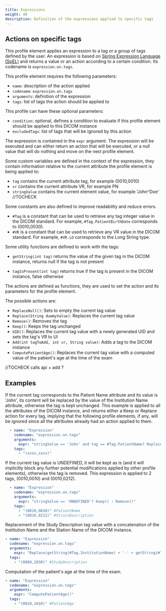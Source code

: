 ```yaml
---
title: Expressions
weight: 40
description: Definition of the expressions applied to specific tags
---
```



## Actions on specific tags

This profile element applies an expression to a tag or a group of tags defined by the user. An expression is based on [Spring Expression Language (SpEL)](https://docs.spring.io/spring-framework/reference/core/expressions.html) and returns a value or an action according to a certain condition.
Its codename is `expression.on.tags`.

This profile element requires the following parameters:

* `name`: description of the action applied
* `codename`: `expression.on.tags`
* `arguments`: definition of the expression
* `tags`: list of tags the action should be applied to

This profile can have these optional parameters:

* `condition`: optional, defines a condition to evaluate if this profile element should be applied to this DICOM instance
* `excludedTags`: list of tags that will be ignored by this action

The expression is contained in the `expr` argument. The expression will be executed and can either return an action that will be executed, or a null value that will do nothing and move on the next profile element.

Some custom variables are defined in the context of the expression, they contain information relative to the current attribute the profile element is being applied to:

- `tag` contains the current attribute tag, for example (0010,0010)
- `vr` contains the current attribute VR, for example PN
- `stringValue` contains the current element value, for example 'John^Doe' //TOCHECK

Some constants are also defined to improve readability and reduce errors. 

- `#Tag` is a constant that can be used to retrieve any tag integer value in the DICOM standard. For example, `#Tag.PatientBirthDate` corresponds to (0010,0030).
- `#VR` is a constant that can be used to retrieve any VR value in the DICOM standard. For example, `#VR.LO` corresponds to the Long String type.

Some utility functions are defined to work with the tags:

- `getString(int tag)` returns the value of the given tag in the DICOM instance, returns null if the tag is not present

- `tagIsPresent(int tag)` returns true if the tag is present in the DICOM instance, false otherwise

The actions are defined as functions, they are used to set the action and its parameters for the profile element.

The possible actions are:

- `ReplaceNull()`: Sets to empty the current tag value
- `Replace(String dummyValue)`: Replaces the current tag value
- `Remove()`: Removes the tag
- `Keep()`: Keeps the tag unchanged
- `UID()`: Replaces the current tag value with a newly generated UID and sets the tag's VR to UI
- `Add(int tagToAdd, int vr, String value)`: Adds a tag to the DICOM instance
- `ComputePatientAge()`: Replaces the current tag value with a computed value of the patient's age at the time of the exam

//TOCHECK calls api + add ?

## Examples

If the current tag corresponds to the Patient Name attribute and its value is 'John', its content will be replaced by the value of the Institution Name attribute, otherwise the tag is kept unchanged. This example is applied to all the attributes of the DICOM instance, and returns either a Keep or Replace action for every tag, implying that the following profile elements, if any, will be ignored since all the attributes already had an action applied to them. 

```yaml
  - name: "Expression"
    codename: "expression.on.tags"
    arguments:
      expr: "stringValue == 'John' and tag == #Tag.PatientName? Replace(getString(#Tag.InstitutionName)) : Keep()"
    tags: 
      - "(xxxx,xxxx)"
```

If the current tag value is UNDEFINED, it will be kept as is (and it will implicitly block any further potential modifications applied by other profile elements), otherwise the tag is removed. This expression is applied to 2 tags, (0010,0010) and (0010,0212).

```yaml
  - name: "Expression"
    codename: "expression.on.tags"
    arguments:
      expr: "stringValue == 'UNDEFINED'? Keep() : Remove()"
    tags: 
      - "(0010,0010)" #PatientName
      - "(0010,0212)" #StrainDescription
```

Replacement of the Study Description tag value with a concatenation of the Institution Name and the Station Name of the DICOM instance.

```yaml
- name: "Expression"
  codename: "expression.on.tags"
  arguments:
    expr: "Replace(getString(#Tag.InstitutionName) + '-' + getString(#Tag.StationName))"
  tags: 
    - "(0008,1030)" #StudyDescription
```

Computation of the patient's age at the time of the exam.

```yaml
- name: "Expression"
  codename: "expression.on.tags"
  arguments:
    expr: "ComputePatientAge()"
  tags: 
    - "(0010,1010)" #PatientAge
```